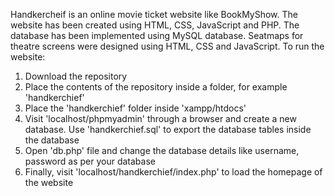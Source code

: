 Handkercheif is an online movie ticket website like BookMyShow. The website has been created using HTML, CSS, JavaScript and PHP. The database has been implemented using MySQL database. Seatmaps for theatre screens were designed using HTML, CSS and JavaScript.
To run the website:
1) Download the repository
2) Place the contents of the repository inside a folder, for example 'handkerchief'
3) Place the 'handkerchief' folder inside 'xampp/htdocs'
4) Visit 'localhost/phpmyadmin' through a browser and create a new database. Use 'handkerchief.sql' to export the database tables inside the database
5) Open 'db.php' file and change the database details like username, password as per your database
6) Finally, visit 'localhost/handkerchief/index.php' to load the homepage of the website
